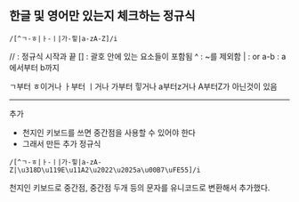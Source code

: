 ## 한글 및 영어만 있는지 체크하는 정규식
```
/[^ㄱ-ㅎ|ㅏ-ㅣ|가-힣|a-zA-Z]/i
```

// : 정규식 시작과 끝
[] : 괄호 안에 있는 요소들이 포함됨
^ : ~를 제외함 
| : or
a-b : a에서부터 b까지

ㄱ부터 ㅎ이거나 ㅏ부터 ㅣ거나 가부터 힣거나 a부터z거나 A부터Z가 아닌것이 있음

---

추가
- 천지인 키보드를 쓰면 중간점을 사용할 수 있어야 한다
- 그래서 만든 추가 정규식
```
/[^ㄱ-ㅎ|ㅏ-ㅣ|가-힣|a-zA-Z|\u318D\u119E\u11A2\u2022\u2025a\u00B7\uFE55]/i
```
천지인 키보드로 중간점, 중간점 두개 등의 문자를 유니코드로 변환해서 추가했다.
